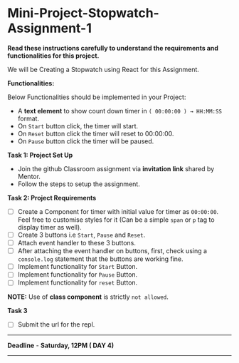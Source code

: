 # Mini-Project-Stopwatch-Assignment-1

**Read these instructions carefully to understand the requirements and functionalities for this project.**

We will be Creating a Stopwatch using React for this Assignment.
 

**Functionalities:**

Below Functionalities should be implemented in your Project:
* A **text element** to show count down timer in  `( 00:00:00 ) → HH:MM:SS` format.
* On `Start` button click, the timer will start.
* On `Reset` button click the timer will reset to 00:00:00.
* On `Pause` button click the timer will be paused.

**Task 1: Project Set Up**

- Join the github Classroom assignment via **invitation link** shared by Mentor.
- Follow the steps to setup the assignment.

**Task 2: Project Requirements**

- [ ]  Create a Component for timer with initial value for timer as  `00:00:00`. Feel free to customise styles for it (Can be a simple `span` or `p` tag to display timer as well).
- [ ]  Create 3 buttons i.e `Start`, `Pause` and `Reset`.
- [ ]  Attach event handler to these 3 buttons.
- [ ]  After attaching the event handler on buttons, first, check using a `console.log` statement that the buttons are working fine.
- [ ]  Implement functionality for `Start` Button. 
- [ ]  Implement functionality for `Pause` Button.
- [ ]  Implement functionality for `reset` Button.

**NOTE:** Use of **class component** is strictly `not allowed`.

**Task 3**

- [ ]  Submit the url for the repl.

---

**Deadline** - **Saturday, 12PM ( DAY 4)**

---
